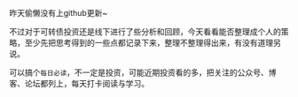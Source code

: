 昨天偷懒没有上github更新~


不过对于可转债投资还是线下进行了些分析和回顾，今天看看能否整理成个人的策略，至少先把思考得到的一些点都记录下来，整理不整理得出来，有没有道理另说。

可以搞个`每日必读`，不一定是投资，可能近期投资看的多，把关注的公众号、博客、论坛都列上，每天打卡阅读与学习。

